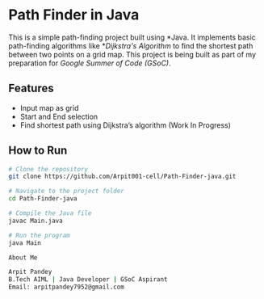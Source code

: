 # Path Finder in Java

This is a simple path-finding project built using *Java. It implements basic path-finding algorithms like **Dijkstra's Algorithm* to find the shortest path between two points on a grid map. This project is being built as part of my preparation for *Google Summer of Code (GSoC)*.

## Features

- Input map as grid  
- Start and End selection  
- Find shortest path using Dijkstra’s algorithm (Work In Progress)

## How to Run

```bash
# Clone the repository
git clone https://github.com/Arpit001-cell/Path-Finder-java.git

# Navigate to the project folder
cd Path-Finder-java

# Compile the Java file
javac Main.java

# Run the program
java Main

About Me

Arpit Pandey
B.Tech AIML | Java Developer | GSoC Aspirant
Email: arpitpandey7952@gmail.com
